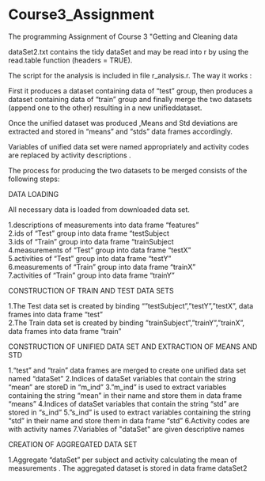 # Course3_Assignment
The programming Assignment of Course 3 "Getting and Cleaning data

dataSet2.txt contains the tidy dataSet and may be read into r by using the read.table function (headers = TRUE).

The script for the analysis is included in file r_analysis.r. The way it works :

First it produces a  dataset containing data of “test” group, then  produces a dataset containing data of “train” group and finally merge the two datasets  (append one to the other) resulting in a new unifieddataset.

Once the unified dataset was produced ,Means and Std deviations are extracted and stored in “means” and “stds” data frames accordingly. 

Variables of unified data set were named appropriately and activity codes are replaced by activity descriptions .

The process for producing the two datasets to be merged consists of the following steps: 

DATA LOADING

All necessary data is loaded from downloaded data set.

1.descriptions of measurements into data frame “features”  
2.ids of “Test” group into data frame “testSubject  
3.ids of “Train” group into data frame “trainSubject  
4.measurements of “Test” group into data frame “testX”  
5.activities of “Test” group into data frame “testY”  
6.measurements of “Train” group into data frame “trainX”  
7.activities of “Train” group into data frame “trainY”  

CONSTRUCTION OF TRAIN AND TEST  DATA SETS

1.The Test data set is created by binding  “”testSubject”,”testY”,”testX”, data frames into data frame “test”  
2.The Train data set is created by binding  ”trainSubject”,”trainY”,”trainX”, data frames into data frame “train”

CONSTRUCTION OF UNIFIED DATA SET AND EXTRACTION OF MEANS AND STD 

1.“test”  and “train” data frames are merged to create one unified data set named “dataSet” 
2.Indices of dataSet variables that contain the string “mean” are storeD in “m_ind”
3.”m_ind” is used to extract variables containing the string “mean” in their name and store them in data frame “means”
4.Indices of dataSet variables that contain the string “std” are stored in “s_ind”
5.”s_ind” is used to extract variables containing the string “std” in their name and store them in data frame “std”
6.Activity codes are with activity names
7.Variables of "dataSet" are given descriptive names

CREATION OF AGGREGATED DATA SET 

1.Aggregate “dataSet” per subject and activity calculating the mean of measurements . The aggregated dataset is stored in data frame  dataSet2  
 
